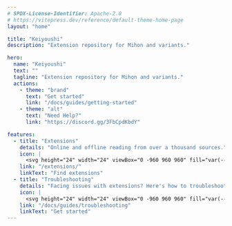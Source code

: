 ```yaml
---
# SPDX-License-Identifier: Apache-2.0
# https://vitepress.dev/reference/default-theme-home-page
layout: "home"

title: "Keiyoushi"
description: "Extension repository for Mihon and variants."

hero:
  name: "Keiyoushi"
  text: ""
  tagline: "Extension repository for Mihon and variants."
  actions:
    - theme: "brand"
      text: "Get started"
      link: "/docs/guides/getting-started"
    - theme: "alt"
      text: "Need Help?"
      link: "https://discord.gg/3FbCpdKbdY"

features:
  - title: "Extensions"
    details: "Online and offline reading from over a thousand sources."
    icon: |
      <svg height="24" width="24" viewBox="0 -960 960 960" fill="var(--vp-c-green-2)" xmlns="http://www.w3.org/2000/svg"><path d="M352-120H200q-33 0-56.5-23.5T120-200v-152q48 0 84-30.5t36-77.5q0-47-36-77.5T120-568v-152q0-33 23.5-56.5T200-800h160q0-42 29-71t71-29q42 0 71 29t29 71h160q33 0 56.5 23.5T800-720v160q42 0 71 29t29 71q0 42-29 71t-71 29v160q0 33-23.5 56.5T720-120H568q0-50-31.5-85T460-240q-45 0-76.5 35T352-120Zm-152-80h85q24-66 77-93t98-27q45 0 98 27t77 93h85v-240h80q8 0 14-6t6-14q0-8-6-14t-14-6h-80v-240H480v-80q0-8-6-14t-14-6q-8 0-14 6t-6 14v80H200v88q54 20 87 67t33 105q0 57-33 104t-87 68v88Zm310-310Z"/></svg>
    link: "/extensions/"
    linkText: "Find extensions"
  - title: "Troubleshooting"
    details: "Facing issues with extensions? Here's how to troubleshoot."
    icon: |
      <svg height="24" width="24" viewBox="0 -960 960 960" fill="var(--vp-c-yellow-2)" xmlns="http://www.w3.org/2000/svg"><path d="M109-120q-11 0-20-5.5T75-140q-5-9-5.5-19.5T75-180l370-640q6-10 15.5-15t19.5-5q10 0 19.5 5t15.5 15l370 640q6 10 5.5 20.5T885-140q-5 9-14 14.5t-20 5.5H109Zm69-80h604L480-720 178-200Zm302-40q17 0 28.5-11.5T520-280q0-17-11.5-28.5T480-320q-17 0-28.5 11.5T440-280q0 17 11.5 28.5T480-240Zm0-120q17 0 28.5-11.5T520-400v-120q0-17-11.5-28.5T480-560q-17 0-28.5 11.5T440-520v120q0 17 11.5 28.5T480-360Zm0-100Z"/></svg>
    link: "/docs/guides/troubleshooting"
    linkText: "Get started"
---
```



